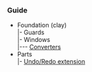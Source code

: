 ### Guide
- Foundation (clay)\
|- Guards\
|- Windows\
|--- [Converters](readme+/bool2viz_improved.md)
- Parts\
|- [Undo/Redo extension](readme+/undo-redo)
